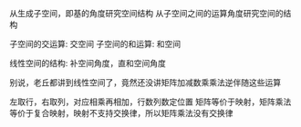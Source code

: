 从生成子空间，即基的角度研究空间结构
从子空间之间的运算角度研究空间的结构

子空间的交运算: 交空间
子空间的和运算: 和空间

线性空间的结构: 补空间角度，直和空间角度

别说，老丘都讲到线性空间了，竟然还没讲矩阵加减数乘乘法逆伴随这些运算

左取行，右取列，对应相乘再相加，行数列数定位置
矩阵等价于映射，矩阵乘法等价于复合映射，映射不支持交换律，所以矩阵乘法没有交换律
